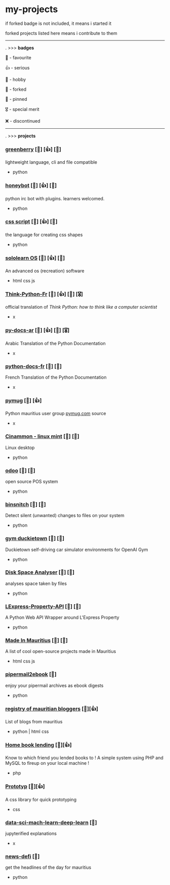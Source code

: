 # my-projects

if forked badge is not included, it means i started it

forked projects listed here means i contribute to them

---

. >>> **badges** 

🌟 - favourite

👍 - serious

🎉 - hobby

🍴 - forked

📌 - pinned

🎖️ - special merit

❌ - discontinued

---

. >>> **projects** 

### [greenberry](https://github.com/Abdur-rahmaanJ/greenBerry) [🌟] [👍] [📌]
lightweight language, cli and file compatible
- python

### [honeybot](https://github.com/Abdur-rahmaanJ/honeybot) [🌟] [👍] [📌]
python irc bot with plugins. learners welcomed.
- python

### [css script](https://github.com/Abdur-rahmaanJ/css-script) [🌟] [👍] [📌]
the language for creating css shapes
- python

### [sololearn OS](https://github.com/Abdur-rahmaanJ/sololearnOS) [🌟] [👍] [📌]
An advanced os (recreation) software
- html css js

### [Think-Python-Fr](https://github.com/Abdur-rahmaanJ/Think-Python-Fr) [🌟] [👍] [📌] [🎖️]
official translation of *Think Python: how to think like a computer scientist*
- x

### [py-docs-ar](https://github.com/Abdur-rahmaanJ/py-docs-ar) [🌟] [👍] [📌] [🎖️]
Arabic Translation of the Python Documentation
- x

### [python-docs-fr](https://github.com/Abdur-rahmaanJ/python-docs-fr) [🌟] [🍴]
French Translation of the Python Documentation
- x

### [pymug](https://github.com/Abdur-rahmaanJ/pymug) [🌟] [👍]
Python mauritius user group [pymug.com](https://www.pymug.com) source
- x

### [Cinammon - linux mint](https://github.com/Abdur-rahmaanJ/Cinnamon) [🌟] [🍴]
Linux desktop
- python

### [odoo](https://github.com/Abdur-rahmaanJ/odoo) [🌟] [🍴]
open source POS system
- python

### [binsnitch](https://github.com/Abdur-rahmaanJ/binsnitch) [🌟] [🍴]
Detect silent (unwanted) changes to files on your system
- python

### [gym duckietown](https://github.com/Abdur-rahmaanJ/gym-duckietown) [🌟] [🍴]
Duckietown self-driving car simulator environments for OpenAI Gym
- python

### [Disk Space Analyser](https://github.com/Abdur-rahmaanJ/DiskSpaceAnalyser) [🌟] [🍴]
analyses space taken by files
- python

### [LExpress-Property-API](https://github.com/Abdur-rahmaanJ/LExpress-Property-API) [🌟] [🍴]
A Python Web API Wrapper around L'Express Property
- python

### [Made In Mauritius](https://github.com/Abdur-rahmaanJ/made-in-Mauritius) [🌟] [🍴]
 A list of cool open-source projects made in Mauritius
- html css js

### [pipermail2ebook](https://github.com/Abdur-rahmaanJ/pipermail2ebook) [🎉]
enjoy your pipermail archives as ebook digests
- python

### [registry of mauritian bloggers](https://github.com/Abdur-rahmaanJ/Registry-of-Mauritian-Bloggers) [🎉][👍]
List of blogs from mauritius
- python | html css

### [Home book lending](https://github.com/Abdur-rahmaanJ/Home-book-lending) [🎉][👍]
Know to which friend you lended books to ! A simple system using PHP and MySQL to fireup on your local machine !
- php

### [Prototyp](https://github.com/Abdur-rahmaanJ/ProtoTyp) [🎉][👍]
A css library for quick prototyping
- css

### [data-sci-mach-learn-deep-learn](https://github.com/Abdur-rahmaanJ/data-sci-mach-learn-deep-learn) [🌟]
jupyterified explanations
- x

### [news-defi](https://github.com/Abdur-rahmaanJ/news-defi) [🎉]
get the headlines of the day for mauritius
- python
